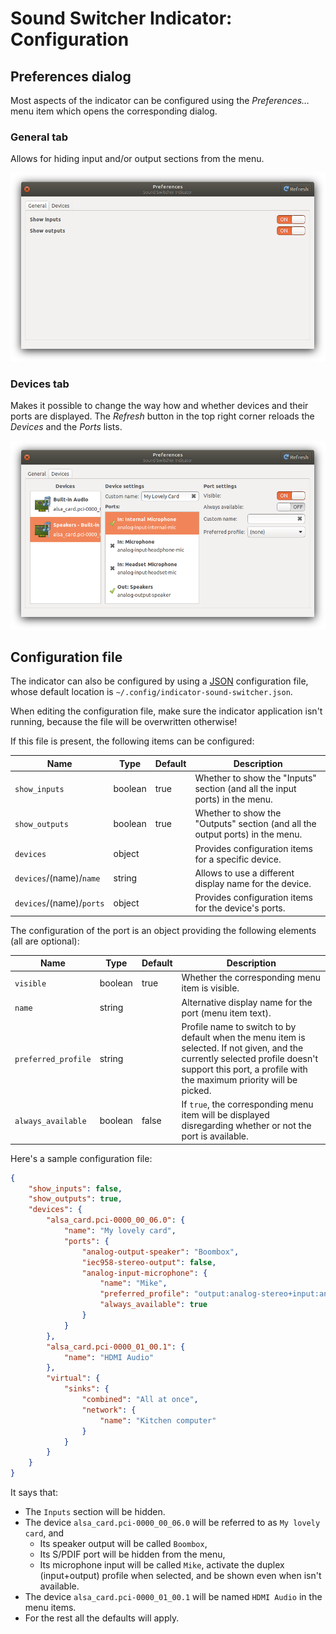 # Sound Switcher Indicator: Configuration

## Preferences dialog

Most aspects of the indicator can be configured using the *Preferences…* menu item which opens the corresponding dialog.

### General tab

Allows for hiding input and/or output sections from the menu.

![Preferences: general](prefs-general.png)

### Devices tab

Makes it possible to change the way how and whether devices and their ports are displayed. The *Refresh* button in the top right corner reloads the *Devices* and the *Ports* lists.

![Preferences: devices](prefs-devices.png)


## Configuration file

The indicator can also be configured by using a [JSON](https://en.wikipedia.org/wiki/JSON) configuration file, whose default location is `~/.config/indicator-sound-switcher.json`.

When editing the configuration file, make sure the indicator application isn't running, because the file will be overwritten otherwise!

If this file is present, the following items can be configured:

| Name                    | Type    | Default | Description                                                                   |
|-------------------------|---------|---------|-------------------------------------------------------------------------------|
| `show_inputs`           | boolean | true    | Whether to show the "Inputs" section (and all the input ports) in the menu.   |
| `show_outputs`          | boolean | true    | Whether to show the "Outputs" section (and all the output ports) in the menu. |
| `devices`               | object  |         | Provides configuration items for a specific device.                           |
| `devices`/(name)/`name` | string  |         | Allows to use a different display name for the device.                        |
| `devices`/(name)/`ports`| object  |         | Provides configuration items for the device's ports.                          |

The configuration of the port is an object providing the following elements (all are optional):

| Name                    | Type    | Default | Description                                                                                                 |
|-------------------------|---------|---------|-------------------------------------------------------------------------------------------------------------|
| `visible`               | boolean | true    | Whether the corresponding menu item is visible.                                                             |
| `name`                  | string  |         | Alternative display name for the port (menu item text).                                                     |
| `preferred_profile`     | string  |         | Profile name to switch to by default when the menu item is selected. If not given, and the currently selected profile doesn't support this port, a profile with the maximum priority will be picked. |
| `always_available`      | boolean | false   | If `true`, the corresponding menu item will be displayed disregarding whether or not the port is available. |

Here's a sample configuration file:

```JSON
{
    "show_inputs": false,
    "show_outputs": true,
    "devices": {
        "alsa_card.pci-0000_00_06.0": {
            "name": "My lovely card",
            "ports": {
                "analog-output-speaker": "Boombox",
                "iec958-stereo-output": false,
                "analog-input-microphone": {
                    "name": "Mike",
                    "preferred_profile": "output:analog-stereo+input:analog-stereo",
                    "always_available": true
                }
            }
        },
        "alsa_card.pci-0000_01_00.1": {
            "name": "HDMI Audio"
        },
        "virtual": {
            "sinks": {
                "combined": "All at once",
                "network": {
                    "name": "Kitchen computer"
                }
            }
        }
    }
}
```

It says that:

* The `Inputs` section will be hidden.
* The device `alsa_card.pci-0000_00_06.0` will be referred to as `My lovely card`, and
  * Its speaker output will be called `Boombox`,
  * Its S/PDIF port will be hidden from the menu,
  * Its microphone input will be called `Mike`, activate the duplex (input+output) profile when selected, and be shown even when isn't available.
* The device `alsa_card.pci-0000_01_00.1` will be named `HDMI Audio` in the menu items.
* For the rest all the defaults will apply.
